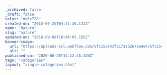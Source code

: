 ```yaml
---
_archived: false
_draft: false
color: "#e6c728"
created-on: "2015-09-25T04:41:36.131Z"
name: "Nature"
slug: "nature"
updated-on: "2016-09-08T18:46:05.185Z"
banner-image:
  url: "https://uploads-ssl.webflow.com/5fc15c843f21729b2675e4e4/5fc15c843f21725fdf75e5b6_photo-1433890070408-084b6b305d72.jpg"
  alt: ""
published-on: "2020-06-26T14:12:45.426Z"
tags: "categories"
layout: "single-categories.html"
---
```



